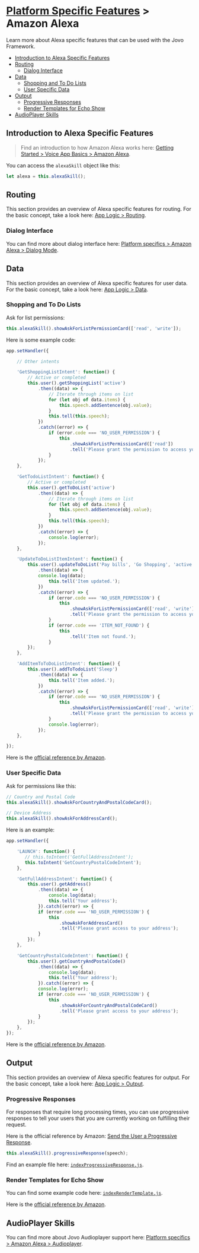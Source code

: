 # [Platform Specific Features](../) > Amazon Alexa

Learn more about Alexa specific features that can be used with the Jovo Framework.

* [Introduction to Alexa Specific Features](#introduction-to-alexa-specific-features)
* [Routing](#routing)
  * [Dialog Interface](#dialog-interface)
* [Data](#data)
  * [Shopping and To Do Lists](#shopping-and-to-do-lists)
  * [User Specific Data](#user-specific-data)
* [Output](#output)
  * [Progressive Responses](#progressive-responses)
  * [Render Templates for Echo Show](#render-templates-for-echo-show)
* [AudioPlayer Skills](#audioplayer-skills)

## Introduction to Alexa Specific Features

> Find an introduction to how Amazon Alexa works here: [Getting Started > Voice App Basics > Amazon Alexa](https://github.com/jovotech/jovo-framework-nodejs/tree/master/docs/01_getting-started/voice-app-basics.md/#amazon-alexa).

You can access the `alexaSkill` object like this:

```javascript
let alexa = this.alexaSkill();
```


## Routing

This section provides an overview of Alexa specific features for routing. For the basic concept, take a look here: [App Logic > Routing](https://github.com/jovotech/jovo-framework-nodejs/tree/master/docs/03_app-logic/01_routing).

### Dialog Interface

You can find more about dialog interface here: [Platform specifics > Amazon Alexa > Dialog Mode](https://github.com/jovotech/jovo-framework-nodejs/tree/master/docs/04_platform-specifics/amazon-alexa/dialog.md).


## Data

This section provides an overview of Alexa specific features for user data. For the basic concept, take a look here: [App Logic > Data](https://github.com/jovotech/jovo-framework-nodejs/tree/master/docs/03_app-logic/02_data).

### Shopping and To Do Lists

Ask for list permissions:

```javascript
this.alexaSkill().showAskForListPermissionCard(['read', 'write']);
```

Here is some example code:

```javascript
app.setHandler({

    // Other intents

    'GetShoppingListIntent': function() {
        // Active or completed
        this.user().getShoppingList('active')
            .then((data) => {
                // Iterate through items on list
                for (let obj of data.items) {
                    this.speech.addSentence(obj.value);
                }
                this.tell(this.speech);
            })
            .catch((error) => {
                if (error.code === 'NO_USER_PERMISSION') {
                    this
                        .showAskForListPermissionCard(['read'])
                        .tell('Please grant the permission to access your lists.');
                }
            });
    },

    'GetTodoListIntent': function() {
        // Active or completed
        this.user().getToDoList('active')
            .then((data) => {
                // Iterate through items on list
                for (let obj of data.items) {
                    this.speech.addSentence(obj.value);
                }
                this.tell(this.speech);
            })
            .catch((error) => {
                console.log(error);
            });
    },

    'UpdateToDoListItemIntent': function() {
        this.user().updateToDoList('Pay bills', 'Go Shopping', 'active')
            .then((data) => {
            console.log(data);
                this.tell('Item updated.');
            })
            .catch((error) => {
                if (error.code === 'NO_USER_PERMISSION') {
                    this
                        .showAskForListPermissionCard(['read', 'write'])
                        .tell('Please grant the permission to access your lists.');
                }
                if (error.code === 'ITEM_NOT_FOUND') {
                    this
                        .tell('Item not found.');
                }
        });
    },

    'AddItemToToDoListIntent': function() {
        this.user().addToTodoList('Sleep')
            .then((data) => {
                this.tell('Item added.');
            })
            .catch((error) => {
                if (error.code === 'NO_USER_PERMISSION') {
                    this
                        .showAskForListPermissionCard(['read', 'write'])
                        .tell('Please grant the permission to access your lists');
                }
                console.log(error);
            });
    },

});
```

Here is the [official reference by Amazon](https://developer.amazon.com/public/solutions/alexa/alexa-skills-kit/docs/access-the-alexa-shopping-and-to-do-lists).


### User Specific Data

Ask for permissions like this:

```javascript
// Country and Postal Code
this.alexaSkill().showAskForCountryAndPostalCodeCard();

// Device Address
this.alexaSkill().showAskForAddressCard();
```

Here is an example:

```javascript
app.setHandler({

    'LAUNCH': function() {
       // this.toIntent('GetFullAddressIntent');
       this.toIntent('GetCountryPostalCodeIntent');
    },

    'GetFullAddressIntent': function() {
        this.user().getAddress()
            .then((data) => {
                console.log(data);
                this.tell('Your address');
            }).catch((error) => {
            if (error.code === 'NO_USER_PERMISSION') {
                this
                    .showAskForAddressCard()
                    .tell('Please grant access to your address');
            }
        });
    },

    'GetCountryPostalCodeIntent': function() {
        this.user().getCountryAndPostalCode()
            .then((data) => {
                console.log(data);
                this.tell('Your address');
            }).catch((error) => {
            console.log(error);
            if (error.code === 'NO_USER_PERMISSION') {
                this
                    .showAskForCountryAndPostalCodeCard()
                    .tell('Please grant access to your address');
            }
        });
    },
});
```

Here is the [official reference by Amazon](https://developer.amazon.com/public/solutions/alexa/alexa-skills-kit/docs/device-address-api).

## Output

This section provides an overview of Alexa specific features for output. For the basic concept, take a look here: [App Logic > Output](https://github.com/jovotech/jovo-framework-nodejs/tree/master/docs/03_app-logic/03_output).

### Progressive Responses

For responses that require long processing times, you can use progressive responses to tell your users that you are currently working on fulfilling their request.

Here is the official reference by Amazon: [Send the User a Progressive Response](https://developer.amazon.com/docs/custom-skills/send-the-user-a-progressive-response.html).

```javascript
this.alexaSkill().progressiveResponse(speech);
```

Find an example file here: [`indexProgressiveResponse.js`](https://github.com/jovotech/jovo-framework-nodejs/blob/master/examples/alexa_specific/indexProgressiveResponse.js).

### Render Templates for Echo Show

You can find some example code here: [`indexRenderTemplate.js`](https://github.com/jovotech/jovo-framework-nodejs/blob/master/examples/alexa_specific/indexRenderTemplate.js).

Here is the [official reference by Amazon](https://developer.amazon.com/public/solutions/alexa/alexa-skills-kit/docs/display-interface-reference).


## AudioPlayer Skills

You can find more about Jovo Audioplayer support here: [Platform specifics > Amazon Alexa > Audioplayer](https://github.com/jovotech/jovo-framework-nodejs/tree/master/docs/04_platform-specifics/amazon-alexa/audioplayer.md).
